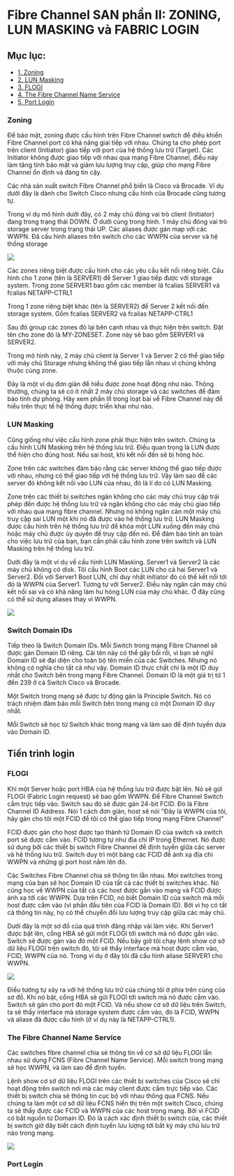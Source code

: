 # Fibre Channel SAN phần II: ZONING, LUN MASKING và FABRIC LOGIN

## Mục lục:
- [1. Zoning](#1)
- [2. LUN Masking](#2)
- [3. FLOGI](#3)
- [4. The Fibre Channel Name Service](#4)
- [5. Port Login](#5)

### Zoning

Để bảo mật, zoning được cấu hình trên Fibre Channel switch để điều khiển Fibre Channel port có khả năng giai tiếp với nhau. Chúng ta cho phép port trên client (Initiator) giao tiếp với port của hệ thống lưu trữ (Target). Các Initiator không được giao tiếp với nhau qua mạng Fibre Channel, điều này làm tăng tính bảo mật và giảm lưu lượng truy cập, giúp cho mạng Fibre Channel ổn định và đáng tin cậy.


Các nhà sản xuất switch Fibre Channel phổ biến là Cisco và Brocade. Ví dụ dưới đây là dành cho Switch Cisco nhưng cấu hình của Brocade cũng tương tự.

Trong ví dụ mô hình dưới đây, có 2 máy chủ đóng vai trò client (Initiator) đang trong trạng thái DOWN. Ở dưới cùng trong hình. 1 máy chủ đóng vai trò storage server trong trạng thái UP. Các aliases được gán map với các WWPN. Đã cấu hình aliases trên switch cho các WWPN của server và hệ thống storage 

<img src="http://www.flackbox.com/wp-content/uploads/2016/07/Fibre-Channel-02-1-768x428.jpg">

Các zones riêng biệt được cấu hình cho các yêu cầu kết nối riêng biệt. Cấu hình cho 1 zone (tên là SERVER1) để Server 1 giao tiếp được với storage system. Trong zone SERVER1 bao gồm các member là fcalias SERVER1 và fcalias NETAPP-CTRL1

Trong 1 zone riêng biệt khác (tên là SERVER2) để Server 2 kết nối đến storage system. Gồm fcalias SERVER2 và fcalias NETAPP-CTRL1

Sau đó group các zones đó lại bên cạnh nhau và thực hiện trên switch. Đặt tên cho zone đó là MY-ZONESET. Zone này sẽ bao gồm SERVER1 và SERVER2.

Trong mô hình này, 2 máy chủ client là Server 1 và Server 2 có thể giao tiếp với máy chủ Storage nhưng không thể giao tiếp lẫn nhau vì chúng không thuộc cùng zone. 

Đây là một ví dụ đơn giản để hiểu được zone hoạt động như nào. Thông thường, chúng ta sẽ có ít nhất 2 máy chủ storage và các switches để đảm bảo tính dự phòng. Hãy xem phần III trong loạt bài về Fibre Channel này để hiểu trên thực tế hệ thống được triển khai như nào.

### LUN Masking

Cũng giống như việc cấu hình zone phải thực hiện trên switch. Chúng ta cấu hình LUN Masking trên hệ thống lưu trữ. Điều quan trọng là LUN được thể hiện cho đúng host. Nếu sai host, khi kết nối đến sẽ bị hỏng hóc.

Zone trên các switches đảm bảo rằng các server không thể giao tiếp được với nhau, nhưng có thể giao tiếp với hệ thống lưu trữ. Vậy làm sao để các server đó không kết nối vào LUN của nhau, đó là lí do có LUN Masking.

Zone trên các thiết bị switches ngăn không cho các máy chủ truy cập trái phép đến được hệ thống lưu trữ và ngăn không cho các máy chủ giao tiếp với nhau qua mạng fibre channel. Nhưng nó không ngăn cản một máy chủ truy cập sai LUN một khi nó đã được vào hệ thống lưu trữ. LUN Masking được cấu hình trên hệ thống lưu trữ để khóa một LUN xuống đến máy chủ hoặc máy chủ được ủy quyền để truy cập đến nó. Để đảm bảo tính an toàn cho việc lưu trữ của bạn, bạn cần phải cấu hình zone trên switch và LUN Masking trên hệ thống lưu trữ.

Dưới đây là một ví dụ về cấu hình LUN Masking. Server1 và Server2 là các máy chủ không có disk. Tôi cấu hình Boot các LUN cho cả hai Server1 và Server2. Đối với Server1 Boot LUN, chỉ duy nhất initiator đó có thể kết nối tới đó là WWPN của Server1. Tương tự với Server2. Điều này ngăn cản máy chủ kết nối sai và có khả năng làm hư hỏng LUN của máy chủ khác. Ở đây cũng có thể sử dụng aliases thay vì WWPN.

<img src="http://www.flackbox.com/wp-content/uploads/2016/07/Fibre-Channel-03-768x412.jpg">

### Switch Domain IDs

Tiếp theo là Switch Domain IDs. Mỗi Switch trong mạng Fibre Channel sẽ được gán Domain ID riêng. Cái tên này có thể gây bối rối, vì bạn sẽ nghĩ Domain ID sẽ đại diện cho toàn bộ tên miền của các Switches. Nhưng nó không có nghĩa cho tất cả như vậy. Domain ID thực chất chỉ là một ID duy nhất cho Switch bên trong mạng Fibre Channel. Domain ID là một giá trị từ 1 đến 239 ở cả Switch Cisco và Brocade.

Một Switch trong mạng sẽ được tự động gán là Principle Switch. Nó có trách nhiệm đảm bảo mỗi Switch bên trong mạng có một Domain ID duy nhất.

Mỗi Switch sẽ học từ Switch khác trong mạng và làm sao để định tuyến dựa vào Domain ID.


## Tiến trình login

### FLOGI

Khi một Server hoặc port HBA của hệ thống lưu trữ được bật lên. Nó sẽ gửi FLOGI (Fabric Login request) sẽ bao gồm WWPN. Để Fibre Channel Switch cắm trực tiếp vào. Switch sau đó sẽ được gán 24-bit FCID. Đó là Fibre Channel ID Address. Nói 1 cách đơn giản, host sẽ nói "Đây là WWPN của tôi, hãy gán cho tôi một FCID để tôi có thể giao tiếp trong mạng Fibre Channel"

FCID được gán cho host được tạo thành từ Domain ID của switch và switch port sẽ được cắm vào. FCID tương tự như địa chỉ IP trong Ethernet. Nó được sử dụng bởi các thiết bị switch Fibre Channel để định tuyến giữa các server và hệ thống lưu trữ. Switch duy trì một bảng các FCID để ánh xạ địa chỉ WWPN và những gì port host nằm lên đó.

Các Switches Fibre Channel chia sẻ thông tin lẫn nhau. Mọi switches trong mạng của bạn sẽ học Domain ID của tất cả các thiết bị switches khác. Nó cũng học về WWPN của tất cả các host được gắn vào mạng và FCID được ánh xạ tới các WWPN. Dựa trên FCID, nó biết Domain ID của switch mà mỗi host được cắm vào (vì phần đầu tiên của FCID là Domain ID). Bởi vì họ có tất cả thông tin này, họ có thể chuyển đổi lưu lượng truy cập giữa các máy chủ.

Dưới đây là một sơ đồ của quá trình đăng nhập vải làm việc. Khi Server1 được bật lên, cổng HBA sẽ gửi một FLOGI tới switch mà nó được gắn vào. Switch sẽ được gán vào đó một FCID. Nếu bây giờ tôi chạy lệnh show cơ sở dữ liệu FLOGI trên switch đó, tôi sẽ thấy interface mà host được cắm vào, FCID, WWPN của nó. Trong ví dụ ở đây tôi đã cấu hình aliase SERVER1 cho WWPN.

<img src="http://www.flackbox.com/wp-content/uploads/2016/07/Fibre-Channel-04-768x415.jpg">

Điều tương tự xảy ra với hệ thống lưu trữ của chúng tôi ở phía trên cùng của sơ đồ. Khi nó bật, cổng HBA sẽ gửi FLOGI tới switch mà nó được cắm vào. Switch sẽ gán cho port đó một FCID. Và nếu show cơ sở dữ liệu trên Switch, ta sẽ thấy interface mà storage system được cắm vào, đó là FCID, WWPN và aliase đã được cấu hình (ở ví dụ này là NETAPP-CTRL1).

### The Fibre Channel Name Service

Các switches fibre channel chia sẻ thông tin về cơ sở dữ liệu FLOGI lẫn nhau sử dụng FCNS (Fibre Channel Name Service). Mỗi switch trong mạng sẽ học WWPN, và làm sao để định tuyến.

Lệnh show cơ sở dữ liệu FLOGI trên các thiết bị switches của Cisco sẽ chỉ hoạt động trên switch nơi mà các máy client được cắm trực tiếp vào. Các thiết bị switch chia sẻ thông tin cục bộ với nhau thông qua FCNS. Nếu chúng ta làm một cơ sở dữ liệu FCNS hiển thị trên một switch Cisco, chúng ta sẽ thấy được các FCID và WWPN của các host trong mạng. Bởi vì FCID có bắt nguồn từ Domain ID. Đó là cách xác định thiết bị switch của, các thiết bị switch giờ đây biết cách định tuyến lưu lượng tới bất kỳ máy chủ lưu trữ nào trong mạng.

<img src="http://www.flackbox.com/wp-content/uploads/2016/07/Fibre-Channel-05-768x443.jpg">


### Port Login


